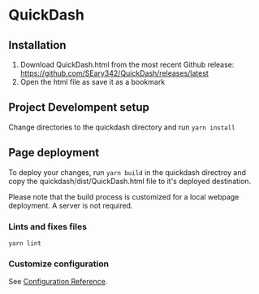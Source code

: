 # QuickDash

## Installation
1. Download QuickDash.html from the most recent Github release: https://github.com/SEary342/QuickDash/releases/latest
2. Open the html file as save it as a bookmark

## Project Develompent setup
Change directories to the quickdash directory and run `yarn install`

## Page deployment
To deploy your changes, run `yarn build` in the quickdash directroy and copy the quickdash/dist/QuickDash.html file to it's deployed destination.

Please note that the build process is customized for a local webpage deployment. A server is not required.

### Lints and fixes files
```
yarn lint
```

### Customize configuration
See [Configuration Reference](https://cli.vuejs.org/config/).
